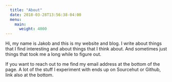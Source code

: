 ```yaml
---
  title: "About"
  date: 2018-03-28T13:56:38-04:00
  menu:
    main:
      weight: 4000
---
```


Hi, my name is Jakob and this is my website and blog. I write about things that I find interesting and about things that I think about. And sometimes just things that took me a long while to figure out.

If you want to reach out to me find my email address at the bottom of the page. A lot of the stuff I experiment with ends up on Sourcehut or Github, link also at the bottom.
